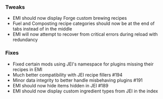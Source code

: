 ### Tweaks
* EMI should now display Forge custom brewing recipes
* Fuel and Composting recipe categories should now be at the end of tabs instead of in the middle
* EMI will now attempt to recover from critical errors during reload with redundancy

### Fixes
* Fixed certain mods using JEI's namespace for plugins missing their recipes in EMI
* Much better compatibility with JEI recipe fillers #194
* Minor data integrity to better handle misbehaving plugins #191
* EMI should now hide items hidden in JEI #189
* EMI should now display custom ingredient types from JEI in the index